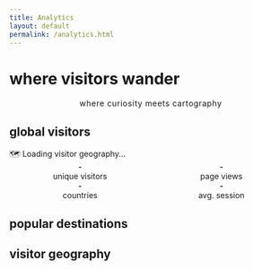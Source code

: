 ```yaml
---
title: Analytics
layout: default
permalink: /analytics.html
---
```


# where visitors wander

<div class="analytics-header">
    <p class="vintage-subtitle">where curiosity meets cartography</p>
</div>

## global visitors

<div id="world-map" class="vintage-map">
    <div class="map-placeholder">
        🗺️ Loading visitor geography...
    </div>
</div>

<div id="visitor-stats" class="visitor-grid">
    <div class="stat-card">
        <span class="stat-number" id="total-visitors">-</span>
        <span class="stat-label">unique visitors</span>
    </div>
    <div class="stat-card">
        <span class="stat-number" id="total-views">-</span>
        <span class="stat-label">page views</span>
    </div>
    <div class="stat-card">
        <span class="stat-number" id="countries-count">-</span>
        <span class="stat-label">countries</span>
    </div>
    <div class="stat-card">
        <span class="stat-number" id="avg-session">-</span>
        <span class="stat-label">avg. session</span>
    </div>
</div>

## popular destinations

<div id="top-posts" class="post-rankings"></div>

## visitor geography

<div id="country-list" class="country-list"></div>

<style>
/* Analytics Page Styling */
.vintage-title {
    font-family: var(--font-serif);
    font-size: var(--font-size-4xl);
    color: var(--vintage-green);
    text-align: center;
    margin-bottom: var(--space-16);
    font-weight: 600;
    letter-spacing: -0.02em;
}

.vintage-subtitle {
    font-family: var(--font-mono);
    color: var(--text-secondary);
    text-align: center;
    font-size: var(--font-size-sm);
    margin-bottom: var(--space-8);
    text-transform: lowercase;
    letter-spacing: 0.05em;
}

.visitor-grid {
    display: grid;
    grid-template-columns: repeat(auto-fit, minmax(200px, 1fr));
    gap: var(--space-6);
    margin: var(--space-8) 0;
}

.stat-card {
    background: var(--bg-secondary);
    border: 1px solid var(--border-light);
    border-radius: var(--border-radius);
    padding: var(--space-6);
    text-align: center;
    transition: all 0.2s ease;
}

.stat-card:hover {
    transform: translateY(-2px);
    box-shadow: 0 4px 12px rgba(0,0,0,0.1);
}

.stat-number {
    display: block;
    font-family: var(--font-mono);
    font-size: var(--font-size-3xl);
    font-weight: 600;
    color: var(--vintage-green);
    margin-bottom: var(--space-2);
}

.stat-label {
    font-family: var(--font-mono);
    font-size: var(--font-size-sm);
    color: var(--text-tertiary);
    text-transform: lowercase;
}

.post-rankings {
    background: var(--bg-secondary);
    border: 1px solid var(--border-light);
    border-radius: var(--border-radius);
    padding: var(--space-6);
    margin: var(--space-8) 0;
}

.post-rank {
    display: flex;
    align-items: center;
    gap: var(--space-4);
    padding: var(--space-4);
    margin-bottom: var(--space-3);
    background: var(--bg-accent);
    border-radius: var(--border-radius);
    border: 1px solid var(--border-light);
    transition: all 0.2s ease;
}

.post-rank:hover {
    background: var(--bg-secondary);
    transform: translateX(4px);
}

.post-rank:last-child {
    margin-bottom: 0;
}

.post-number {
    font-family: var(--font-mono);
    font-weight: 600;
    color: var(--vintage-amber);
    font-size: var(--font-size-lg);
    min-width: 30px;
    text-align: center;
}

.post-title {
    flex: 1;
    font-family: var(--font-serif);
    color: var(--text-primary);
    font-size: var(--font-size-base);
    font-weight: 500;
    line-height: 1.4;
}

.post-views {
    font-family: var(--font-mono);
    color: var(--text-tertiary);
    font-size: var(--font-size-sm);
    font-weight: 500;
    white-space: nowrap;
}

.country-list {
    display: grid;
    grid-template-columns: repeat(auto-fit, minmax(250px, 1fr));
    gap: var(--space-4);
    margin: var(--space-8) 0;
}

.country-item {
    display: flex;
    align-items: center;
    gap: var(--space-4);
    padding: var(--space-4);
    background: var(--bg-accent);
    border-radius: var(--border-radius);
    border: 1px solid var(--border-light);
    transition: all 0.2s ease;
}

.country-item:hover {
    background: var(--bg-secondary);
    transform: translateX(4px);
}

.country-flag {
    font-size: var(--font-size-xl);
    min-width: 40px;
    text-align: center;
}

.country-name {
    flex: 1;
    font-family: var(--font-serif);
    color: var(--text-primary);
    font-size: var(--font-size-base);
    font-weight: 500;
}

.country-count {
    font-family: var(--font-mono);
    color: var(--vintage-green);
    font-size: var(--font-size-sm);
    font-weight: 600;
    white-space: nowrap;
}

/* Mobile Responsive Design */
@media (max-width: 768px) {
    .visitor-grid {
        grid-template-columns: repeat(auto-fit, minmax(150px, 1fr));
        gap: var(--space-4);
    }
    
    .stat-card {
        padding: var(--space-4);
    }
    
    .stat-number {
        font-size: var(--font-size-2xl);
    }
    
    .country-list {
        grid-template-columns: 1fr;
    }
    
    .post-rank {
        flex-direction: column;
        text-align: center;
        gap: var(--space-2);
    }
}

@media (max-width: 480px) {
    .visitor-grid {
        grid-template-columns: repeat(2, 1fr);
        gap: var(--space-3);
    }
    
    .stat-card {
        padding: var(--space-3);
    }
    
    .stat-number {
        font-size: var(--font-size-xl);
    }
}
</style>

<script>
// Vintage Analytics Display - Reads from Global Tracking
class VintageAnalytics {
    constructor() {
        this.storageKey = 'vintage-blog-analytics';
        this.data = this.loadData();
        this.updateDisplays();
        
        // Refresh data every 5 seconds to show real-time updates
        setInterval(() => {
            this.data = this.loadData();
            this.updateDisplays();
        }, 5000);
    }

    loadData() {
        const stored = localStorage.getItem(this.storageKey);
        return stored ? JSON.parse(stored) : {
            sessions: [],
            posts: {},
            countries: {},
            totalViews: 0,
            totalVisitors: 0
        };
    }

    updateDisplays() {
        // Update basic stats
        document.getElementById('total-visitors').textContent = this.data.totalVisitors || 0;
        document.getElementById('total-views').textContent = this.data.totalViews || 0;
        document.getElementById('countries-count').textContent = Object.keys(this.data.countries || {}).length || 0;
        
        // Calculate average visits per visitor
        const avgVisits = this.data.totalVisitors > 0 ? (this.data.totalViews / this.data.totalVisitors).toFixed(1) : '0';
        document.getElementById('avg-session').textContent = avgVisits + ' visits';

        // Update displays
        this.updateTopPosts();
        this.updateCountryList();
        this.initWorldMap();
    }

    updateTopPosts() {
        const container = document.getElementById('top-posts');
        const posts = Object.entries(this.data.posts || {})
            .sort(([,a], [,b]) => b.views - a.views)
            .slice(0, 5);

        if (posts.length === 0) {
            container.innerHTML = '<p class="vintage-subtitle">No post data yet - keep writing!</p>';
            return;
        }

        container.innerHTML = posts.map(([path, data], index) => `
            <div class="post-rank">
                <span class="post-number">${index + 1}.</span>
                <span class="post-title">${data.title || path}</span>
                <span class="post-views">${data.views} views</span>
            </div>
        `).join('');
    }

    updateCountryList() {
        const container = document.getElementById('country-list');
        const countries = Object.entries(this.data.countries || {})
            .sort(([,a], [,b]) => b.visitors - a.visitors);

        if (countries.length === 0) {
            container.innerHTML = '<p class="vintage-subtitle">No geographic data yet - visitors loading...</p>';
            return;
        }

        container.innerHTML = countries.map(([code, data]) => `
            <div class="country-item">
                <span class="country-flag">${data.flag || '🌍'}</span>
                <span class="country-name">${data.name || code}</span>
                <span class="country-count">${data.visitors || 0} ${(data.visitors === 1) ? 'visitor' : 'visitors'}</span>
                <span class="country-sessions" style="color: var(--text-tertiary); font-size: var(--font-size-sm); margin-left: var(--space-2);">(${data.sessions || 0} sessions)</span>
            </div>
        `).join('');
    }

    initWorldMap() {
        const mapContainer = document.getElementById('world-map');
        const countries = this.data.countries || {};
        const countriesCount = Object.keys(countries).length;
        
        // Creative vintage ASCII world map
        mapContainer.innerHTML = `
            <div style="font-family: var(--font-mono); line-height: 1.2; text-align: center;">
                <div style="color: var(--text-secondary); margin-bottom: var(--space-4); font-size: var(--font-size-sm); text-transform: uppercase; letter-spacing: 0.1em;">
                    Global Wanderings • Privacy-First Cartography
                </div>
                
                <div style="font-size: var(--font-size-xs); color: var(--vintage-green); margin-bottom: var(--space-6);">
<pre style="margin: 0; line-height: 1.1;">
    ╔════════════════════════════════════════════════════════════╗
    ║                      VISITOR ATLAS                        ║
    ╚════════════════════════════════════════════════════════════╝
    
        🌎 A M E R I C A S     🌍 E U R O P E     🌏 A S I A
        
           .-.   .-.   .-.         ╭─╮     ╭───╮         ╭─╮
          (   )_(   )_(   )        │ │     │   │        ╱   ╲
           '-'   '-'   '-'         ╰─╯     ╰───╯       ╱     ╲
        
        🗺️ TRACKING STATION OPERATIONAL 🗺️
        
    ┌──────────────┬──────────────┬──────────────┬──────────────┐
    │  CONTINENT   │   VISITORS   │   STATUS     │   COVERAGE   │
    ├──────────────┼──────────────┼──────────────┼──────────────┤
    │   GLOBAL     │      ${countriesCount}       │   ACTIVE     │   COUNTRY    │
    │   TRACKING   │   NATIONS    │   SECURE     │   LEVEL      │
    └──────────────┴──────────────┴──────────────┴──────────────┘
</pre>
                </div>

                <div style="display: grid; grid-template-columns: repeat(auto-fit, minmax(280px, 1fr)); gap: var(--space-4); text-align: left; margin: var(--space-6) 0;">
                    <div style="background: var(--bg-accent); padding: var(--space-4); border-radius: var(--border-radius); border: 1px solid var(--border-light); position: relative;">
                        <div style="position: absolute; top: var(--space-2); right: var(--space-2); font-size: 1.5rem;">🌐</div>
                        <div style="color: var(--vintage-amber); font-weight: 600; margin-bottom: var(--space-2); font-family: var(--font-mono);">
                            TERRITORIAL REACH
                        </div>
                        <div style="color: var(--text-primary); font-family: var(--font-mono); font-size: var(--font-size-sm);">
                            📍 ${countriesCount} ${countriesCount === 1 ? 'territory' : 'territories'} charted
                        </div>
                        <div style="color: var(--text-tertiary); font-size: var(--font-size-xs); margin-top: var(--space-2);">
                            Geographic footprint expanding
                        </div>
                    </div>
                    
                    <div style="background: var(--bg-accent); padding: var(--space-4); border-radius: var(--border-radius); border: 1px solid var(--border-light); position: relative;">
                        <div style="position: absolute; top: var(--space-2); right: var(--space-2); font-size: 1.5rem;">🔒</div>
                        <div style="color: var(--vintage-rust); font-weight: 600; margin-bottom: var(--space-2); font-family: var(--font-mono);">
                            PRIVACY PROTOCOL
                        </div>
                        <div style="color: var(--text-primary); font-family: var(--font-mono); font-size: var(--font-size-sm);">
                            ✓ Zero personal data stored
                        </div>
                        <div style="color: var(--text-tertiary); font-size: var(--font-size-xs); margin-top: var(--space-2);">
                            Anonymous wanderer tracking
                        </div>
                    </div>
                    
                    <div style="background: var(--bg-accent); padding: var(--space-4); border-radius: var(--border-radius); border: 1px solid var(--border-light); position: relative;">
                        <div style="position: absolute; top: var(--space-2); right: var(--space-2); font-size: 1.5rem;">🧭</div>
                        <div style="color: var(--vintage-green); font-weight: 600; margin-bottom: var(--space-2); font-family: var(--font-mono);">
                            NAVIGATION METHOD
                        </div>
                        <div style="color: var(--text-primary); font-family: var(--font-mono); font-size: var(--font-size-sm);">
                            📡 IP geolocation approximation
                        </div>
                        <div style="color: var(--text-tertiary); font-size: var(--font-size-xs); margin-top: var(--space-2);">
                            Country-level precision only
                        </div>
                    </div>
                </div>

                <div style="margin-top: var(--space-8); padding: var(--space-4); background: var(--bg-secondary); border-radius: var(--border-radius); border: 1px solid var(--border-light);">
                    <div style="font-family: var(--font-mono); font-size: var(--font-size-xs); color: var(--text-tertiary); text-align: center;">
                        <div style="margin-bottom: var(--space-2);">📜 CARTOGRAPHER'S NOTE 📜</div>
                        <div>This digital atlas respects wanderer privacy whilst charting the curious souls</div>
                        <div>who find their way to this corner of the internet's vast territories.</div>
                    </div>
                </div>
            </div>
        `;
    }
}

// Initialize analytics display
document.addEventListener('DOMContentLoaded', function() {
    const analytics = new VintageAnalytics();
});
</script>
